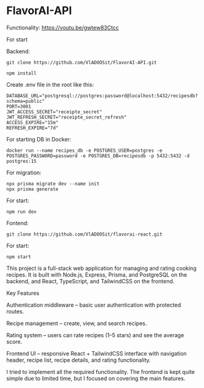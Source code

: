 # FlavorAI-API

Functionality: https://youtu.be/gwtew83Ctcc

For start

Backend:
```
git clone https://github.com/VlADOOSit/FlavorAI-API.git
```
```
npm install
```
Create .env file in the root like this:
```
DATABASE_URL="postgresql://postgres:password@localhost:5432/recipesdb?schema=public"
PORT=3001
JWT_ACCESS_SECRET="receipte_secret"
JWT_REFRESH_SECRET="receipte_secret_refresh"
ACCESS_EXPIRE="15m"
REFRESH_EXPIRE="7d"
```
For starting DB in Docker:
```
docker run --name recipes_db -e POSTGRES_USER=postgres -e POSTGRES_PASSWORD=password -e POSTGRES_DB=recipesdb -p 5432:5432 -d postgres:15
```
For migration:
```
npx prisma migrate dev --name init
npx prisma generate
```
For start:
```
npm run dev
```

Fontend:
```
git clone https://github.com/VlADOOSit/flavorai-react.git
```
For start:
```
npm start
```

This project is a full-stack web application for managing and rating cooking recipes.
It is built with Node.js, Express, Prisma, and PostgreSQL on the backend, and React, TypeScript, and TailwindCSS on the frontend.

Key Features

Authentication middleware – basic user authentication with protected routes.

Recipe management – create, view, and search recipes.

Rating system – users can rate recipes (1–5 stars) and see the average score.

Frontend UI – responsive React + TailwindCSS interface with navigation header, recipe list, recipe details, and rating functionality.

I tried to implement all the required functionality. The frontend is kept quite simple due to limited time, but I focused on covering the main features.
